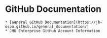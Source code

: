 # GitHub Documentation

	* [General GitHub Documentation](https://jh-ospo.github.io/general_documentation/)
	* JHU Enterprise GitHub Account Information

